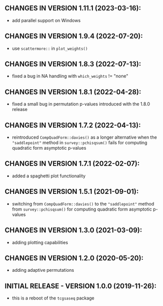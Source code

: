 CHANGES IN VERSION 1.11.1 (2023-03-16):
--------------------------------------
 + add parallel support on Windows


CHANGES IN VERSION 1.9.4 (2022-07-20):
--------------------------------------
 + use `scattermore::` in `plot_weights()`


CHANGES IN VERSION 1.8.3 (2022-07-13):
--------------------------------------
 + fixed a bug in NA handling with `which_weights` != "none"


CHANGES IN VERSION 1.8.1 (2022-04-28):
--------------------------------------
 + fixed a small bug in permutation p-values introduced with the 1.8.0 release


CHANGES IN VERSION 1.7.2 (2022-04-13):
--------------------------------------
 + reintroduced `CompQuadForm::davies()` as a longer alternative when the
 `"saddlepoint"` method in `survey::pchisqsum()` fails for computing quadratic 
 form asymptotic p-values
 
 
CHANGES IN VERSION 1.7.1 (2022-02-07):
--------------------------------------
 + added a spaghetti plot functionality


CHANGES IN VERSION 1.5.1 (2021-09-01):
--------------------------------------
 + switching from `CompQuadForm::davies()` to the `"saddlepoint"` method from 
 `survey::pchisqsum()` for computing quadratic form asymptotic p-values


CHANGES IN VERSION 1.3.0 (2021-03-09):
--------------------------------------
 + adding plotting capabilities


CHANGES IN VERSION 1.2.0 (2020-05-20):
--------------------------------------
 + adding adaptive permutations


INITIAL RELEASE - VERSION 1.0.0 (2019-11-26):
---------------------------------------------
 + this is a reboot of the `tcgsaseq` package

